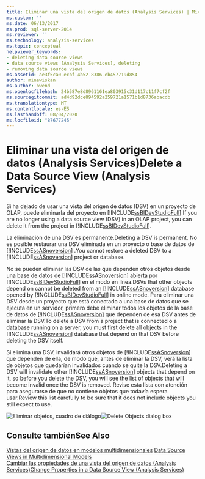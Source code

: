 ```yaml
---
title: Eliminar una vista del origen de datos (Analysis Services) | Microsoft Docs
ms.custom: ''
ms.date: 06/13/2017
ms.prod: sql-server-2014
ms.reviewer: ''
ms.technology: analysis-services
ms.topic: conceptual
helpviewer_keywords:
- deleting data source views
- data source views [Analysis Services], deleting
- removing data source views
ms.assetid: ae3f5ca0-ecbf-4b52-8386-eb457719d854
author: minewiskan
ms.author: owend
ms.openlocfilehash: 24b587e8d8961161ea803915c31d117c11f7cf2f
ms.sourcegitcommit: ad4d92dce894592a259721a1571b1d8736abacdb
ms.translationtype: MT
ms.contentlocale: es-ES
ms.lasthandoff: 08/04/2020
ms.locfileid: "87677245"
---
```

# <a name="delete-a-data-source-view-analysis-services"></a><span data-ttu-id="f2ad7-102">Eliminar una vista del origen de datos (Analysis Services)</span><span class="sxs-lookup"><span data-stu-id="f2ad7-102">Delete a Data Source View (Analysis Services)</span></span>
  <span data-ttu-id="f2ad7-103">Si ha dejado de usar una vista del origen de datos (DSV) en un proyecto de OLAP, puede eliminarla del proyecto en [!INCLUDE[ssBIDevStudioFull](../../../includes/ssbidevstudiofull-md.md)].</span><span class="sxs-lookup"><span data-stu-id="f2ad7-103">If you are no longer using a data source view (DSV) in an OLAP project, you can delete it from the project in [!INCLUDE[ssBIDevStudioFull](../../../includes/ssbidevstudiofull-md.md)].</span></span>  
  
 <span data-ttu-id="f2ad7-104">La eliminación de una DSV es permanente.</span><span class="sxs-lookup"><span data-stu-id="f2ad7-104">Deleting a DSV is permanent.</span></span> <span data-ttu-id="f2ad7-105">No es posible restaurar una DSV eliminada en un proyecto o base de datos de [!INCLUDE[ssASnoversion](../../includes/ssasnoversion-md.md)] .</span><span class="sxs-lookup"><span data-stu-id="f2ad7-105">You cannot restore a deleted DSV to a [!INCLUDE[ssASnoversion](../../includes/ssasnoversion-md.md)] project or database.</span></span>  
  
 <span data-ttu-id="f2ad7-106">No se pueden eliminar las DSV de las que dependen otros objetos desde una base de datos de [!INCLUDE[ssASnoversion](../../includes/ssasnoversion-md.md)] abierta por [!INCLUDE[ssBIDevStudioFull](../../../includes/ssbidevstudiofull-md.md)] en el modo en línea.</span><span class="sxs-lookup"><span data-stu-id="f2ad7-106">DSVs that other objects depend on cannot be deleted from an [!INCLUDE[ssASnoversion](../../includes/ssasnoversion-md.md)] database opened by [!INCLUDE[ssBIDevStudioFull](../../../includes/ssbidevstudiofull-md.md)] in online mode.</span></span> <span data-ttu-id="f2ad7-107">Para eliminar una DSV desde un proyecto que está conectado a una base de datos que se ejecuta en un servidor, primero debe eliminar todos los objetos de la base de datos de [!INCLUDE[ssASnoversion](../../includes/ssasnoversion-md.md)] que dependen de esa DSV antes de eliminar la DSV.</span><span class="sxs-lookup"><span data-stu-id="f2ad7-107">To delete a DSV from a project that is connected o a database running on a server, you must first delete all objects in the [!INCLUDE[ssASnoversion](../../includes/ssasnoversion-md.md)] database that depend on that DSV before deleting the DSV itself.</span></span>  
  
 <span data-ttu-id="f2ad7-108">Si elimina una DSV, invalidará otros objetos de [!INCLUDE[ssASnoversion](../../includes/ssasnoversion-md.md)] que dependen de ella, de modo que, antes de eliminar la DSV, verá la lista de objetos que quedarían invalidados cuando se quite la DSV.</span><span class="sxs-lookup"><span data-stu-id="f2ad7-108">Deleting a DSV will invalidate other [!INCLUDE[ssASnoversion](../../includes/ssasnoversion-md.md)] objects that depend on it, so before you delete the DSV, you will see the list of objects that will become invalid once the DSV is removed.</span></span> <span data-ttu-id="f2ad7-109">Revise esta lista con atención para asegurarse de que no contiene objetos que todavía espera usar.</span><span class="sxs-lookup"><span data-stu-id="f2ad7-109">Review this list carefully to be sure that it does not include objects you still expect to use.</span></span>  
  
 <span data-ttu-id="f2ad7-110">![Eliminar objetos, cuadro de diálogo](../media/ssas-olapdsv-deleteobjects.gif "Eliminar objetos, cuadro de diálogo")</span><span class="sxs-lookup"><span data-stu-id="f2ad7-110">![Delete Objects dialog box](../media/ssas-olapdsv-deleteobjects.gif "Delete Objects dialog box")</span></span>  
  
## <a name="see-also"></a><span data-ttu-id="f2ad7-111">Consulte también</span><span class="sxs-lookup"><span data-stu-id="f2ad7-111">See Also</span></span>  
 <span data-ttu-id="f2ad7-112">[Vistas del origen de datos en modelos multidimensionales](data-source-views-in-multidimensional-models.md) </span><span class="sxs-lookup"><span data-stu-id="f2ad7-112">[Data Source Views in Multidimensional Models](data-source-views-in-multidimensional-models.md) </span></span>  
 [<span data-ttu-id="f2ad7-113">Cambiar las propiedades de una vista del origen de datos &#40;Analysis Services&#41;</span><span class="sxs-lookup"><span data-stu-id="f2ad7-113">Change Properties in a Data Source View &#40;Analysis Services&#41;</span></span>](change-properties-in-a-data-source-view-analysis-services.md)  
  
  
